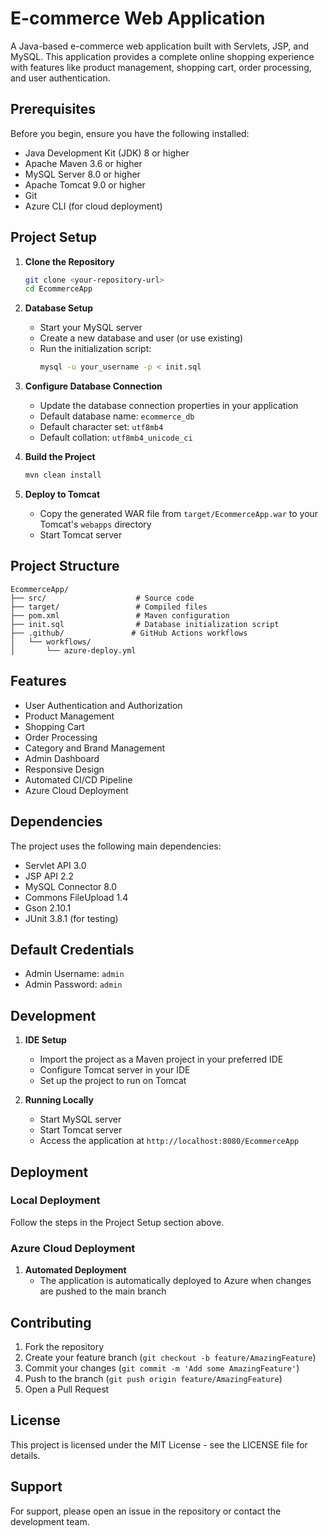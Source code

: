 # E-commerce Web Application

A Java-based e-commerce web application built with Servlets, JSP, and MySQL. This application provides a complete online shopping experience with features like product management, shopping cart, order processing, and user authentication.

## Prerequisites

Before you begin, ensure you have the following installed:
- Java Development Kit (JDK) 8 or higher
- Apache Maven 3.6 or higher
- MySQL Server 8.0 or higher
- Apache Tomcat 9.0 or higher
- Git
- Azure CLI (for cloud deployment)

## Project Setup

1. **Clone the Repository**
   ```bash
   git clone <your-repository-url>
   cd EcommerceApp
   ```

2. **Database Setup**
   - Start your MySQL server
   - Create a new database and user (or use existing)
   - Run the initialization script:
     ```bash
     mysql -u your_username -p < init.sql
     ```

3. **Configure Database Connection**
   - Update the database connection properties in your application
   - Default database name: `ecommerce_db`
   - Default character set: `utf8mb4`
   - Default collation: `utf8mb4_unicode_ci`

4. **Build the Project**
   ```bash
   mvn clean install
   ```

5. **Deploy to Tomcat**
   - Copy the generated WAR file from `target/EcommerceApp.war` to your Tomcat's `webapps` directory
   - Start Tomcat server

## Project Structure

```
EcommerceApp/
├── src/                    # Source code
├── target/                 # Compiled files
├── pom.xml                 # Maven configuration
├── init.sql                # Database initialization script
├── .github/               # GitHub Actions workflows
│   └── workflows/
│       └── azure-deploy.yml
```

## Features

- User Authentication and Authorization
- Product Management
- Shopping Cart
- Order Processing
- Category and Brand Management
- Admin Dashboard
- Responsive Design
- Automated CI/CD Pipeline
- Azure Cloud Deployment

## Dependencies

The project uses the following main dependencies:
- Servlet API 3.0
- JSP API 2.2
- MySQL Connector 8.0
- Commons FileUpload 1.4
- Gson 2.10.1
- JUnit 3.8.1 (for testing)

## Default Credentials

- Admin Username: `admin`
- Admin Password: `admin`

## Development

1. **IDE Setup**
   - Import the project as a Maven project in your preferred IDE
   - Configure Tomcat server in your IDE
   - Set up the project to run on Tomcat

2. **Running Locally**
   - Start MySQL server
   - Start Tomcat server
   - Access the application at `http://localhost:8080/EcommerceApp`

## Deployment

### Local Deployment
Follow the steps in the Project Setup section above.

### Azure Cloud Deployment
1. **Automated Deployment**
   - The application is automatically deployed to Azure when changes are pushed to the main branch

## Contributing

1. Fork the repository
2. Create your feature branch (`git checkout -b feature/AmazingFeature`)
3. Commit your changes (`git commit -m 'Add some AmazingFeature'`)
4. Push to the branch (`git push origin feature/AmazingFeature`)
5. Open a Pull Request

## License

This project is licensed under the MIT License - see the LICENSE file for details.

## Support

For support, please open an issue in the repository or contact the development team.